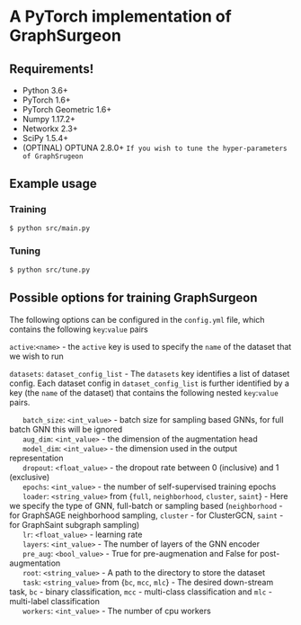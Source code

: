 # A PyTorch implementation of GraphSurgeon 

## Requirements!

-   Python 3.6+
-   PyTorch 1.6+
-   PyTorch Geometric 1.6+
-   Numpy 1.17.2+
-   Networkx 2.3+
-   SciPy 1.5.4+
-   (OPTINAL) OPTUNA 2.8.0+ ```If you wish to tune the hyper-parameters of GraphSrugeon```

## Example usage

### Training

```sh
$ python src/main.py
```

### Tuning

```sh
$ python src/tune.py
```

## Possible options for training GraphSurgeon

The following options can be configured in the ```config.yml``` file,
which contains the following ```key```:```value``` pairs

```active```:```<name>``` - the ```active``` key is used to specify the `name` of the dataset that we wish to run <br>

```datasets```: ```dataset_config_list``` - The `datasets` key identifies a list of dataset config. Each dataset config in 
```dataset_config_list``` is further identified by a key (the ```name``` of the dataset) that contains the following nested 
```key```:```value``` pairs. <br>

&nbsp;&nbsp;&nbsp;&nbsp;&nbsp;&nbsp;```batch_size```: ```<int_value>``` - batch size for sampling based GNNs, for full batch GNN this will be ignored <br>
&nbsp;&nbsp;&nbsp;&nbsp;&nbsp;&nbsp;```aug_dim```: ```<int_value>``` - the dimension of the augmentation head <br>
&nbsp;&nbsp;&nbsp;&nbsp;&nbsp;&nbsp;```model_dim```: ```<int_value>``` - the dimension used in the output representation <br>
&nbsp;&nbsp;&nbsp;&nbsp;&nbsp;&nbsp;```dropout```: ```<float_value>``` - the dropout rate between 0 (inclusive) and  1 (exclusive) <br>
&nbsp;&nbsp;&nbsp;&nbsp;&nbsp;&nbsp;```epochs```: ```<int_value>``` - the number of self-supervised training epochs <br>
&nbsp;&nbsp;&nbsp;&nbsp;&nbsp;&nbsp;```loader```: ```<string_value>``` from {`full`, `neighborhood`, `cluster`, `saint`} - Here we specify the type of GNN, full-batch or sampling based (`neighborhood` - for GraphSAGE neighborhood sampling, `cluster` - for ClusterGCN, `saint` - for GraphSaint subgraph sampling) <br>
&nbsp;&nbsp;&nbsp;&nbsp;&nbsp;&nbsp;```lr```: ```<float_value>``` - learning rate <br>
&nbsp;&nbsp;&nbsp;&nbsp;&nbsp;&nbsp;`layers`: `<int_value>` - The number of layers of the GNN encoder <br>
&nbsp;&nbsp;&nbsp;&nbsp;&nbsp;&nbsp;`pre_aug`: `<bool_value>` - True for pre-augmenation and False for post-augmentation <br>
&nbsp;&nbsp;&nbsp;&nbsp;&nbsp;&nbsp;`root`: `<string_value>` - A path to the directory to store the dataset <br>
&nbsp;&nbsp;&nbsp;&nbsp;&nbsp;&nbsp;`task`: `<string_value>` from {`bc`, `mcc`, `mlc`} - The desired down-stream task, 
           `bc` - binary classification, `mcc` - multi-class classification and
           `mlc` - multi-label classification <br>
&nbsp;&nbsp;&nbsp;&nbsp;&nbsp;&nbsp;`workers`: `<int_value>` - The number of cpu workers<br>


